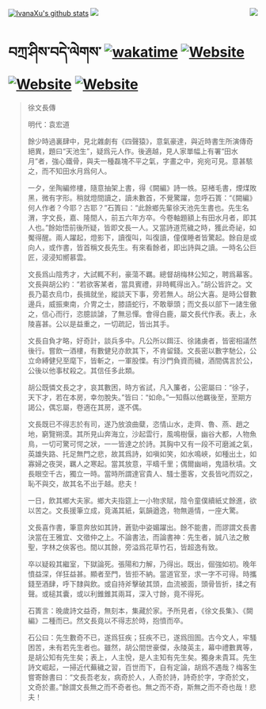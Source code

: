 [![IvanaXu's github stats](https://github-readme-stats.vercel.app/api?username=IvanaXu&theme=codeSTACKr)](https://github.com/anuraghazra/github-readme-stats)
<img align="right" src="https://github-readme-stats.vercel.app/api/top-langs/?username=IvanaXu&langs_count=8&theme=codeSTACKr" />
<img src="https://github-readme-stats.vercel.app/api/wakatime?username=IvanaXu&layout=compact&langs_count=8&theme=codeSTACKr&custom_title=Programming&nbsp;Times&nbsp;(Since&nbsp;Jul.29.2021)" />
# བཀྲ་ཤིས་བདེ་ལེགས་	[![wakatime](https://wakatime.com/badge/user/5043ee4a-e361-4607-9d47-d557f2005d05.svg)](https://wakatime.com/@5043ee4a-e361-4607-9d47-d557f2005d05)	[![Website](https://img.shields.io/website?label=tianchi&up_color=orange&up_message=IvanaXu&url=https%3A%2F%2Fshields.io)](https://tianchi.aliyun.com/home/science/scienceDetail?userId=1095279182618)	[![Website](https://img.shields.io/website?label=yuque&up_color=green&up_message=IvanaXu&url=https%3A%2F%2Fshields.io)](https://www.yuque.com/ivanaxu)	[![Website](https://img.shields.io/website?label=leetcode&up_color=yellow&up_message=IvanaXu&url=https%3A%2F%2Fshields.io)](https://leetcode.cn/u/ivanaxu)
> 徐文長傳
> 
> 明代：袁宏道 
> 
> 餘少時過裏肆中，見北雜劇有《四聲猿》，意氣豪達，與近時書生所演傳奇絕異，題曰“天池生”，疑爲元人作。後適越，見人家單幅上有署“田水月”者，強心鐵骨，與夫一種磊塊不平之氣，字畫之中，宛宛可見。意甚駭之，而不知田水月爲何人。
> 
> 一夕，坐陶編修樓，隨意抽架上書，得《闕編》詩一帙。惡楮毛書，煙煤敗黑，微有字形。稍就燈間讀之，讀未數首，不覺驚躍，忽呼石簣：“《闕編》何人作者？今耶？古耶？”石簣曰：“此餘鄉先輩徐天池先生書也。先生名渭，字文長，嘉、隆間人，前五六年方卒。今卷軸題額上有田水月者，即其人也。”餘始悟前後所疑，皆即文長一人。又當詩道荒穢之時，獲此奇祕，如魘得醒。兩人躍起，燈影下，讀復叫，叫復讀，僮僕睡者皆驚起。餘自是或向人，或作書，皆首稱文長先生。有來看餘者，即出詩與之讀。一時名公巨匠，浸浸知嚮慕雲。
> 
> 文長爲山陰秀才，大試輒不利，豪蕩不羈。總督胡梅林公知之，聘爲幕客。文長與胡公約：“若欲客某者，當具賓禮，非時輒得出入。”胡公皆許之。文長乃葛衣烏巾，長揖就坐，縱談天下事，旁若無人。胡公大喜。是時公督數邊兵，威振東南，介冑之士，膝語蛇行，不敢舉頭；而文長以部下一諸生傲之，信心而行，恣臆談謔，了無忌憚。會得白鹿，屬文長代作表。表上，永陵喜甚。公以是益重之，一切疏記，皆出其手。
> 
> 文長自負才略，好奇計，談兵多中。凡公所以餌汪、徐諸虜者，皆密相議然後行。嘗飲一酒樓，有數健兒亦飲其下，不肯留錢。文長密以數字馳公，公立命縛健兒至麾下，皆斬之，一軍股慄。有沙門負資而穢，酒間偶言於公，公後以他事杖殺之。其信任多此類。
> 
> 胡公既憐文長之才，哀其數困，時方省試，凡入簾者，公密屬曰：“徐子，天下才，若在本房，幸勿脫失。”皆曰：“如命。”一知縣以他羈後至，至期方謁公，偶忘屬，卷適在其房，遂不偶。
> 
> 文長既已不得志於有司，遂乃放浪曲糵，恣情山水，走齊、魯、燕、趙之地，窮覽朔漠。其所見山奔海立，沙起雲行，風鳴樹偃，幽谷大都，人物魚鳥，一切可驚可愕之狀，一一皆達之於詩。其胸中又有一段不可磨滅之氣，英雄失路、托足無門之悲，故其爲詩，如嗔如笑，如水鳴峽，如種出土，如寡婦之夜哭，羈人之寒起。當其放意，平疇千里；偶爾幽峭，鬼語秋墳。文長眼空千古，獨立一時。當時所謂達官貴人、騷士墨客，文長皆叱而奴之，恥不與交，故其名不出于越。悲夫！
> 
> 一日，飲其鄉大夫家。鄉大夫指筵上一小物求賦，陰令童僕續紙丈餘進，欲以苦之。文長援筆立成，竟滿其紙，氣韻遒逸，物無遁情，一座大驚。
> 
> 文長喜作書，筆意奔放如其詩，蒼勁中姿媚躍出。餘不能書，而謬謂文長書決當在王雅宜、文徵仲之上。不論書法，而論書神：先生者，誠八法之散聖，字林之俠客也。間以其餘，旁溢爲花草竹石，皆超逸有致。
> 
> 卒以疑殺其繼室，下獄論死。張陽和力解，乃得出。既出，倔強如初。晚年憤益深，佯狂益甚。顯者至門，皆拒不納。當道官至，求一字不可得。時攜錢至酒肆，呼下隸與飲。或自持斧擊破其頭，血流被面，頭骨皆折，揉之有聲。或槌其囊，或以利錐錐其兩耳，深入寸餘，竟不得死。
> 
> 石簣言：晚歲詩文益奇，無刻本，集藏於家。予所見者，《徐文長集》、《闕編》二種而已。然文長竟以不得志於時，抱憤而卒。
> 
> 石公曰：先生數奇不已，遂爲狂疾；狂疾不已，遂爲囹圄。古今文人，牢騷困苦，未有若先生者也。雖然，胡公間世豪傑，永陵英主，幕中禮數異等，是胡公知有先生矣；表上，人主悅，是人主知有先生矣。獨身未貴耳。先生詩文崛起，一掃近代蕪穢之習，百世而下，自有定論，胡爲不遇哉？梅客生嘗寄餘書曰：“文長吾老友，病奇於人，人奇於詩，詩奇於字，字奇於文，文奇於畫。”餘謂文長無之而不奇者也。無之而不奇，斯無之而不奇也哉！悲夫！
>
